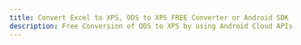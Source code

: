 ---title: Convert Excel to XPS, ODS to XPS FREE Converter or Android SDKdescription: Free Conversion of ODS to XPS by using Android Cloud APIs & SDKs. Also Create, Edit & Render Microsoft Excel, CSV and SpreadsheetML worksheets or spreadsheet in the Cloud.---